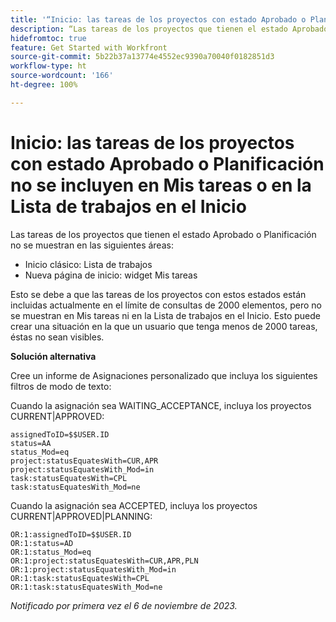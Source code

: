 ```yaml
---
title: '“Inicio: las tareas de los proyectos con estado Aprobado o Planificación no se incluyen en Mis tareas o en la Lista de trabajos en el Inicio”'
description: “Las tareas de los proyectos que tienen el estado Aprobado o Planificación no se muestran en Inicio. Hay una solución disponible”.
hidefromtoc: true
feature: Get Started with Workfront
source-git-commit: 5b22b37a13774e4552ec9390a70040f0182851d3
workflow-type: ht
source-wordcount: '166'
ht-degree: 100%

---
```



# Inicio: las tareas de los proyectos con estado Aprobado o Planificación no se incluyen en Mis tareas o en la Lista de trabajos en el Inicio

Las tareas de los proyectos que tienen el estado Aprobado o Planificación no se muestran en las siguientes áreas:

* Inicio clásico: Lista de trabajos
* Nueva página de inicio: widget Mis tareas

Esto se debe a que las tareas de los proyectos con estos estados están incluidas actualmente en el límite de consultas de 2000 elementos, pero no se muestran en Mis tareas ni en la Lista de trabajos en el Inicio. Esto puede crear una situación en la que un usuario que tenga menos de 2000 tareas, éstas no sean visibles.

**Solución alternativa**

Cree un informe de Asignaciones personalizado que incluya los siguientes filtros de modo de texto:

Cuando la asignación sea WAITING_ACCEPTANCE, incluya los proyectos CURRENT|APPROVED:

```
assignedToID=$$USER.ID
status=AA
status_Mod=eq
project:statusEquatesWith=CUR,APR
project:statusEquatesWith_Mod=in
task:statusEquatesWith=CPL
task:statusEquatesWith_Mod=ne
```

Cuando la asignación sea ACCEPTED, incluya los proyectos CURRENT|APPROVED|PLANNING:

```
OR:1:assignedToID=$$USER.ID
OR:1:status=AD
OR:1:status_Mod=eq
OR:1:project:statusEquatesWith=CUR,APR,PLN
OR:1:project:statusEquatesWith_Mod=in
OR:1:task:statusEquatesWith=CPL
OR:1:task:statusEquatesWith_Mod=ne
```

_Notificado por primera vez el 6 de noviembre de 2023._
